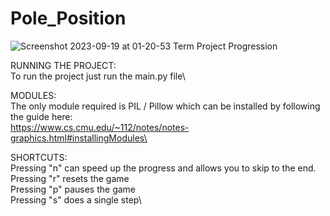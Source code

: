 # Pole_Position

![Screenshot 2023-09-19 at 01-20-53 Term Project Progression](https://github.com/averybudlong/Pole_Position/assets/77567313/80fd8f73-8fb8-447c-ae7f-82bdb9d18f26)

RUNNING THE PROJECT:\
To run the project just run the main.py file\

MODULES:\
The only module required is PIL / Pillow which can be installed by following the guide here:\
https://www.cs.cmu.edu/~112/notes/notes-graphics.html#installingModules\

SHORTCUTS:\
Pressing "n" can speed up the progress and allows you to skip to the end.\
Pressing "r" resets the game\
Pressing "p" pauses the game\
Pressing "s" does a single step\
